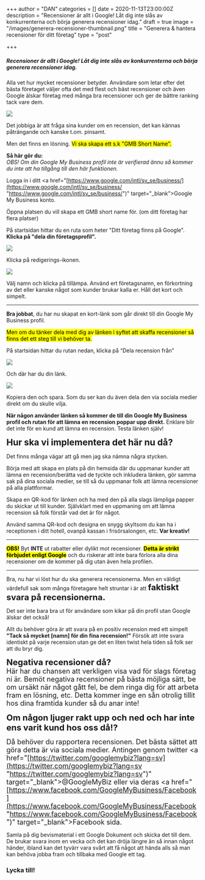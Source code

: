 +++
author = "DAN"
categories = []
date = 2020-11-13T23:00:00Z
description = "Recensioner är allt i Google! Låt dig inte slås av konkurrenterna och börja generera recensioner idag."
draft = true
image = "/images/generera-recensioner-thumbnail.png"
title = "Generera & hantera recensioner för ditt företag"
type = "post"

+++

##### Recensioner är allt i Google! Låt dig inte slås av konkurrenterna och börja generera recensioner idag.

Alla vet hur mycket recensioner betyder. Användare som letar efter det bästa företaget väljer ofta det med flest och bäst recensioner och även Google älskar företag med många bra recensioner och ger de bättre ranking tack vare dem.

![](/images/gmb-recensioner.png)

Det jobbiga är att fråga sina kunder om en recension, det kan kännas påträngande och kanske t.om. pinsamt.

Men det finns en lösning. <mark>Vi ska skapa ett s.k "GMB Short Name".</mark>

**Så här gör du:**  
_OBS! Om din Google My Business profil inte är verifierad ännu så kommer du inte att ha tillgång till den här funktionen._

Logga in i ditt <a href="[https://www.google.com/intl/sv_se/business/](https://www.google.com/intl/sv_se/business/ "https://www.google.com/intl/sv_se/business/")" target="_blank">Google My Business konto.</a>

Öppna platsen du vill skapa ett GMB short name för. (om ditt företag har flera platser)

På startsidan hittar du en ruta som heter "Ditt företag finns på Google". **Klicka på "dela din företagsprofil".** <br>

![](/images/dela-foretagsprofil.png)

Klicka på redigerings-ikonen.

![](/images/redigera-namn.png)

Välj namn och klicka på tillämpa. Använd ert företagsnamn, en förkortning av det eller kanske något som kunder brukar kalla er. Håll det kort och simpelt.

***

**Bra jobbat**, du har nu skapat en kort-länk som går direkt till din Google My Business profil.

<mark>Men om du tänker dela med dig av länken i syftet att skaffa recensioner så finns det ett steg till vi behöver ta.</mark>

På startsidan hittar du rutan nedan, klicka på “Dela recension från”

![](/images/fa-din-forsta-recension.png)

Och där har du din länk. 

![](/images/recensions-lanken.png)

Kopiera den och spara. Som du ser kan du även dela den via sociala medier direkt om du skulle vilja. 

**När någon använder länken så kommer de till din Google My Business profil och rutan för att lämna en recension poppar upp direkt.** Enklare blir det inte för en kund att lämna en recension. Testa länken själv!

**<span style="font-size:23px;">Hur ska vi implementera det här nu då?</span>**

Det finns många vägar att gå men jag ska nämna några stycken.

Börja med att skapa en plats på din hemsida där du uppmanar kunder att lämna en recension/berätta vad de tyckte och inkludera länken, gör samma sak på dina sociala medier, se till så du uppmanar folk att lämna recensioner på alla plattformar.

Skapa en QR-kod för länken och ha med den på alla slags lämpliga papper du skickar ut till kunder. Självklart med en uppmaning om att lämna recension så folk förstår vad det är för något.

Använd samma QR-kod och designa en snygg skyltsom du kan ha i receptionen i ditt hotell, ovanpå kassan i frisörsalongen, etc. **Var kreativ!**

***

**<mark>OBS!</mark>** Byt **INTE** ut rabatter eller dylikt mot recensioner. <mark>**Detta är strikt förbjudet enligt Google**</mark> och du riskerar att inte bara förlora alla dina recensioner om de kommer på dig utan även hela profilen.

***

Bra, nu har vi löst hur du ska generera recensionerna. Men en väldigt värdefull sak som många företagare helt struntar i är att **<span style="font-size:22px;">faktiskt svara på recensionerna.</span>**

Det ser inte bara bra ut för användare som kikar på din profil utan Google älskar det också!

Allt du behöver göra är att svara på en positiv recension med ett simpelt **"Tack så mycket \[namn\] för din fina recension!"** Försök att inte svara identiskt på varje recension utan ge det en liten twist hela tiden så folk ser att du bryr dig.

**<span style="font-size:22px;">Negativa recensioner då?</span>**  
<span style="font-size:18px;">Här har du chansen att verkligen visa vad för slags företag ni är. Bemöt negativa recensioner på bästa möjliga sätt, be om ursäkt när något gått fel, be dem ringa dig för att arbeta fram en lösning, etc. Detta kommer inge en sån otrolig tillit hos dina framtida kunder så du anar inte!</span>

**<span style="font-size:22px;">Om någon ljuger rakt upp och ned och har inte ens varit kund hos oss då!?</span>**

<span style="font-size:18px;">Då behöver du rapportera recensionen. Det bästa sättet att göra detta är via sociala medier. Antingen genom twitter <a href="[https://twitter.com/googlemybiz?lang=sv](https://twitter.com/googlemybiz?lang=sv "https://twitter.com/googlemybiz?lang=sv")" target="_blank">@GoogleMyBiz</a> eller via deras <a href="[https://www.facebook.com/GoogleMyBusiness/Facebook](https://www.facebook.com/GoogleMyBusiness/Facebook "https://www.facebook.com/GoogleMyBusiness/Facebook")" target="_blank">Facebook sida.</a></span>

Samla på dig bevismaterial i ett Google Dokument och skicka det till dem. De brukar svara inom en vecka och det kan dröja längre än så innan något händer, ibland kan det tyvärr vara svårt att få något att hända alls så man kan behöva jobba fram och tillbaka med Google ett tag.

### **Lycka till!**